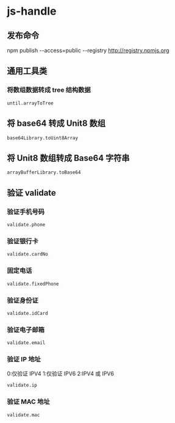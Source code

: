 # js-handle

## 发布命令

npm publish --access=public --registry http://registry.npmjs.org

## 通用工具类

### 将数组数据转成 tree 结构数据

`until.arrayToTree`

## 将 base64 转成 Unit8 数组

`base64Library.toUint8Array`

## 将 Unit8 数组转成 Base64 字符串

`arrayBufferLibrary.toBase64`

## 验证 validate

### 验证手机号码

`validate.phone`

### 验证银行卡

`validate.cardNo`

### 固定电话

`validate.fixedPhone`

### 验证身份证

`validate.idCard`

### 验证电子邮箱

`validate.email`

### 验证 IP 地址

0:仅验证 IPV4
1:仅验证 IPV6
2:IPV4 或 IPV6

`validate.ip`

### 验证 MAC 地址

`validate.mac`
